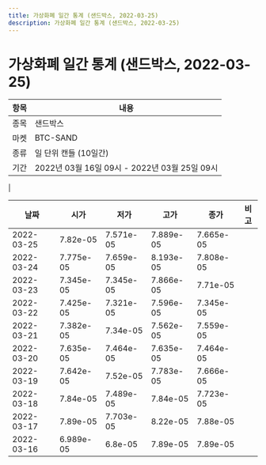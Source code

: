```yaml
---
title: 가상화폐 일간 통계 (샌드박스, 2022-03-25)
description: 가상화폐 일간 통계 (샌드박스, 2022-03-25)
---
```


가상화폐 일간 통계 (샌드박스, 2022-03-25)
===

|항목|내용|
|--|--|
|종목|샌드박스|
|마켓|BTC-SAND|
|종류|일 단위 캔들 (10일간)|
|기간|2022년 03월 16일 09시 - 2022년 03월 25일 09시
|

|날짜|시가|저가|고가|종가|비고|
|--|--|--|--|--|--|
|2022-03-25|7.82e-05|7.571e-05|7.889e-05|7.665e-05|    |
|2022-03-24|7.775e-05|7.659e-05|8.193e-05|7.808e-05|    |
|2022-03-23|7.345e-05|7.345e-05|7.866e-05|7.71e-05|    |
|2022-03-22|7.425e-05|7.321e-05|7.596e-05|7.345e-05|    |
|2022-03-21|7.382e-05|7.34e-05|7.562e-05|7.559e-05|    |
|2022-03-20|7.635e-05|7.464e-05|7.635e-05|7.464e-05|    |
|2022-03-19|7.642e-05|7.52e-05|7.783e-05|7.666e-05|    |
|2022-03-18|7.84e-05|7.489e-05|7.84e-05|7.723e-05|    |
|2022-03-17|7.89e-05|7.703e-05|8.22e-05|7.88e-05|    |
|2022-03-16|6.989e-05|6.8e-05|7.89e-05|7.89e-05|    |
